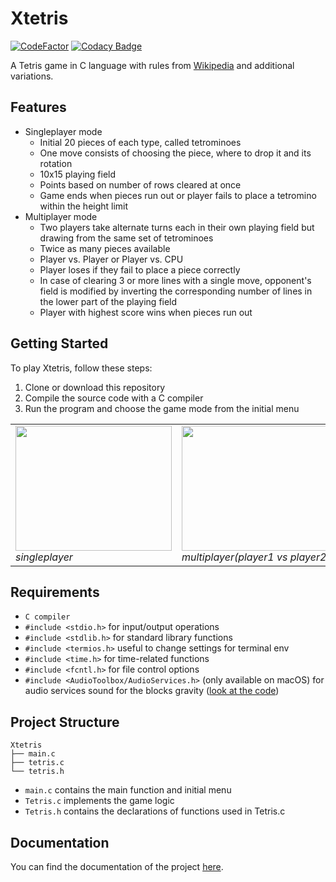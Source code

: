 # Xtetris
[![CodeFactor](https://www.codefactor.io/repository/github/andreramolivaz/xtetris/badge)](https://www.codefactor.io/repository/github/andreramolivaz/xtetris)
[![Codacy Badge](https://app.codacy.com/project/badge/Grade/5effb9ba43b6487c90d1935411bb4995)](https://app.codacy.com/gh/andreramolivaz/Xtetris/dashboard?utm_source=gh&utm_medium=referral&utm_content=&utm_campaign=Badge_grade)

A Tetris game in C language with rules from [Wikipedia](https://it.wikipedia.org/wiki/Tetris) and additional variations.

## Features

- Singleplayer mode
  - Initial 20 pieces of each type, called tetrominoes
  - One move consists of choosing the piece, where to drop it and its rotation
  - 10x15 playing field
  - Points based on number of rows cleared at once
  - Game ends when pieces run out or player fails to place a tetromino within the height limit
- Multiplayer mode
  - Two players take alternate turns each in their own playing field but drawing from the same set of tetrominoes
  - Twice as many pieces available 
  - Player vs. Player or Player vs. CPU
  - Player loses if they fail to place a piece correctly
  - In case of clearing 3 or more lines with a single move, opponent's field is modified by inverting the corresponding number of lines in the lower part     of the playing field
  - Player with highest score wins when pieces run out


## Getting Started

To play Xtetris, follow these steps:

1. Clone or download this repository
2. Compile the source code with a C compiler
3. Run the program and choose the game mode from the initial menu



<div align="center">
 <table>
   <tr>
<td><img src="http://vdapoi.altervista.org/ezgif-3-4b13a6c0a4.gif" width="250" height="200" /><br>
  <em>singleplayer</em></td> 
    <td><img src="http://vdapoi.altervista.org/ezgif.com-gif-maker-2.gif" width="250" height="200" /><br>
  <em>multiplayer(player1 vs player2)</em></td> 
      <td><img src="http://vdapoi.altervista.org/ezgif.com-gif-maker-5.gif" width="250" height="200" /><br>
  <em>multiplayer(player1 vs CPU)</em></td> 
   </tr>
  </table>
</div>


## Requirements

- `C compiler`
- `#include <stdio.h>` for input/output operations
- `#include <stdlib.h>` for standard library functions
- `#include <termios.h>` useful to change settings for terminal env
- `#include <time.h>` for time-related functions
- `#include <fcntl.h>` for file control options
- `#include <AudioToolbox/AudioServices.h>` (only available on macOS) for audio services sound for the blocks gravity ([look at the code](https://github.com/andreramolivaz/Xtetris/blob/149726a35198c259936bb1c76ccc528d61d4548a/tetris.c#L693))

## Project Structure

    Xtetris               
    ├── main.c                   
    ├── tetris.c                  
    └── tetris.h

- `main.c` contains the main function and initial menu
- `Tetris.c` implements the game logic
- `Tetris.h` contains the declarations of functions used in Tetris.c

## Documentation

You can find the documentation of the project [here](https://andreramolivaz.github.io/XTetris-documentation/).


